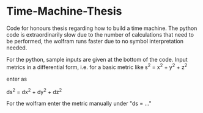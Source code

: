 # Time-Machine-Thesis
Code for honours thesis regarding how to build a time machine. The python code is extraordinarily slow due to the number of calculations that need to be performed, the wolfram runs faster due to no symbol interpretation needed.


For the python, sample inputs are given at the bottom of the code. Input metrics in a differential form, i.e. for a basic metric like
s<sup>2</sup> = x<sup>2</sup> + y<sup>2</sup> + z<sup>2</sup>

enter as 

ds<sup>2</sup> = dx<sup>2</sup> + dy<sup>2</sup> + dz<sup>2</sup>


For the wolfram enter the metric manually under "ds = ..."
